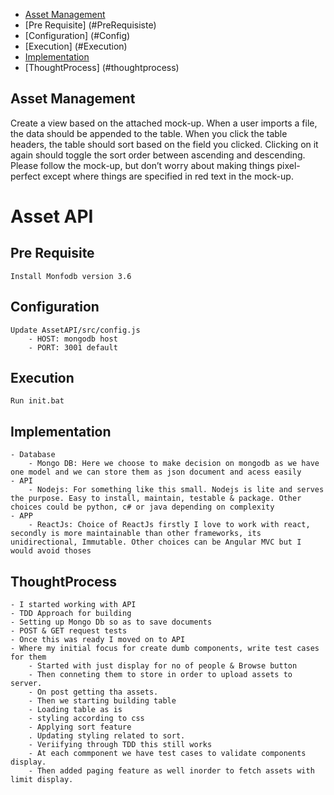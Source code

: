 * [Asset Management](#AssetManagement)
* [Pre Requisite] (#PreRequisiste)
* [Configuration] (#Config)
* [Execution] (#Execution)
* [Implementation](#implementation)
* [ThoughtProcess] (#thoughtprocess)

## Asset Management
Create a view based on the attached mock-up. When a user imports a file, the data should be appended to the table. When you click the table headers, the table should sort based on the field you clicked. Clicking on it again should toggle the sort order between ascending and descending. Please follow the mock-up, but don’t worry about making things pixel-perfect except where things are specified in red text in the mock-up.
# Asset API


## Pre Requisite

	Install Monfodb version 3.6
	
## Configuration

	Update AssetAPI/src/config.js
		- HOST: mongodb host
		- PORT: 3001 default
		
## Execution
	
	Run init.bat

	
## Implementation

	- Database
		- Mongo DB: Here we choose to make decision on mongodb as we have one model and we can store them as json document and acess easily
	- API
		- Nodejs: For something like this small. Nodejs is lite and serves the purpose. Easy to install, maintain, testable & package. Other choices could be python, c# or java depending on complexity
	- APP
		- ReactJs: Choice of ReactJs firstly I love to work with react, secondly is more maintainable than other frameworks, its unidirectional, Immutable. Other choices can be Angular MVC but I would avoid thoses

## ThoughtProcess

	- I started working with API 
	- TDD Approach for building
	- Setting up Mongo Db so as to save documents
	- POST & GET request tests
	- Once this was ready I moved on to API
	- Where my initial focus for create dumb components, write test cases for them
		- Started with just display for no of people & Browse button
		- Then conneting them to store in order to upload assets to server.
		- On post getting tha assets.
		- Then we starting building table
		- Loading table as is
		- styling according to css
		- Applying sort feature
		. Updating styling related to sort.
		- Veriifying through TDD this still works
		- At each commponent we have test cases to validate components display.
		- Then added paging feature as well inorder to fetch assets with limit display.
	
